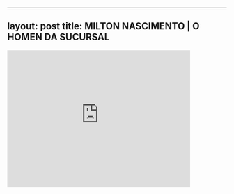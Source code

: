 
---
layout: post
title: MILTON NASCIMENTO | O HOMEN DA SUCURSAL
---


<div class="output"><iframe width="420" height="315" src="http://www.youtube.com/embed/jO5ySnwHPHU" frameborder="0" allowfullscreen></iframe></div>

